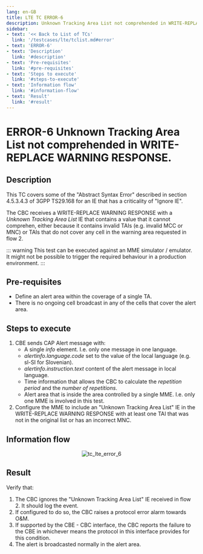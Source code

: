 ```yaml
---
lang: en-GB
title: LTE TC ERROR-6
description: Unknown Tracking Area List not comprehended in WRITE-REPLACE WARNING RESPONSE.
sidebar:
- text: '<< Back to List of TCs'
  link: '/testcases/lte/tclist.md#error'
- text: 'ERROR-6'
- text: 'Description'
  link: '#description'
- text: 'Pre-requisites'
  link: '#pre-requisites'
- text: 'Steps to execute'
  link: '#steps-to-execute'
- text: 'Information flow'
  link: '#information-flow'
- text: 'Result'
  link: '#result'
---
```


# **ERROR-6** Unknown Tracking Area List not comprehended in WRITE-REPLACE WARNING RESPONSE.

## Description

This TC covers some of the "Abstract Syntax Error" described in section 
4.5.3.4.3 of 3GPP TS29.168 for an IE that has a criticality of "Ignore IE".

The CBC receives a WRITE-REPLACE WARNING RESPONSE with a *Unknown Tracking Area
List* IE that contains a value that it cannot comprehen, either because it 
contains invalid TAIs (e.g. invalid MCC or MNC) or TAIs that do not cover any
cell in the warning area requested in flow 2.

::: warning
This test can be executed against an MME simulator / emulator. It might not be 
possible to trigger the required behaviour in a production environment.
:::

## Pre-requisites

* Define an alert area within the coverage of a single TA.
* There is no ongoing cell broadcast in any of the cells that cover the alert 
  area. 

## Steps to execute

1. CBE sends CAP Alert message with:
   - A single *info* element. I.e. only one message in one language.
   - *alertinfo.language.code* set to the value of the local language (e.g. 
      sl-SI for Slovenian).
   - *alertinfo.instruction.text* content of the alert message in local 
      language.
   - Time information that allows the CBC to calculate the *repetition period*
     and the *number of repetitions*.
   - Alert area that is inside the area controlled by a single MME. I.e.
     only one MME is involved in this test.
2.  Configure the MME to include an "Unknown Tracking Area List" IE in the 
    WRITE-REPLACE WARNING RESPONSE with at least one TAI that was not in the
    original list or has an incorrect MNC. 

## Information flow

<div style="text-align: center;">

![tc_lte_error_6](/assets/img/flows/lte/error/tc_lte_error_6.svg)

</div>

## Result

Verify that:

1. The CBC ignores the "Unknown Tracking Area List" IE received in flow 2. 
    It should log the event.
2. If configured to do so, the CBC raises a protocol error alarm towards 
   O&M.
3. If supported by the CBE - CBC interface, the CBC reports the failure
   to the CBE in whichever means the protocol in this interface provides
   for this condition.
4. The alert is broadcasted normally in the alert area.
